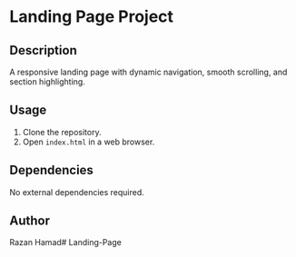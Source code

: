 # Landing Page Project

## Description
A responsive landing page with dynamic navigation, smooth scrolling, and section highlighting.

## Usage
1. Clone the repository.
2. Open `index.html` in a web browser.

## Dependencies
No external dependencies required.

## Author
Razan Hamad# Landing-Page
